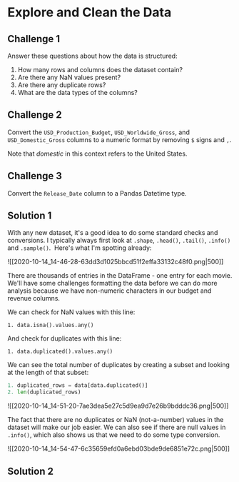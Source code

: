 # Explore and Clean the Data

## Challenge 1

Answer these questions about how the data is structured:

1. How many rows and columns does the dataset contain?
2. Are there any NaN values present?
3. Are there any duplicate rows?
4. What are the data types of the columns?

## Challenge 2

Convert the `USD_Production_Budget`, `USD_Worldwide_Gross`, and `USD_Domestic_Gross` columns to a numeric format by removing `$` signs and `,`.

Note that _domestic_ in this context refers to the United States.

## Challenge 3

Convert the `Release_Date` column to a Pandas Datetime type.

## Solution 1

With any new dataset, it's a good idea to do some standard checks and conversions. I typically always first look at `.shape`, `.head()`, `.tail()`, `.info()` and `.sample()`.  Here's what I'm spotting already:

![[2020-10-14_14-46-28-63dd3d1025bbcd51f2effa33132c48f0.png|500]]

There are thousands of entries in the DataFrame - one entry for each movie. We'll have some challenges formatting the data before we can do more analysis because we have non-numeric characters in our budget and revenue columns.

We can check for NaN values with this line:

`1. data.isna().values.any()`

And check for duplicates with this line:

`1. data.duplicated().values.any()`

We can see the total number of duplicates by creating a subset and looking at the length of that subset:

```python
1. duplicated_rows = data[data.duplicated()]
2. len(duplicated_rows)
```

![[2020-10-14_14-51-20-7ae3dea5e27c5d9ea9d7e26b9bdddc36.png|500]]

The fact that there are no duplicates or NaN (not-a-number) values in the dataset will make our job easier. We can also see if there are null values in `.info()`, which also shows us that we need to do some type conversion.

![[2020-10-14_14-54-47-6c35659efd0a6ebd03bde9de6851e72c.png|500]]

## Solution 2

